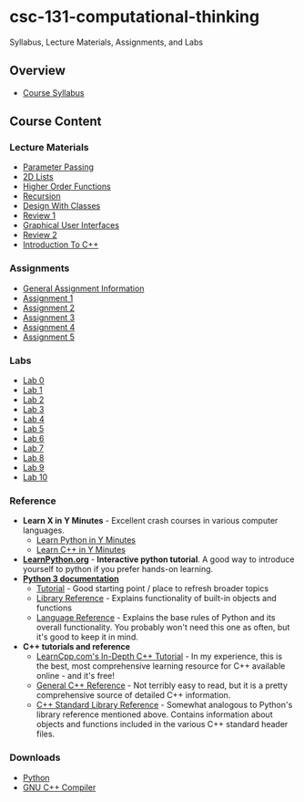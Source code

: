 # csc-131-computational-thinking
Syllabus, Lecture Materials, Assignments, and Labs

## Overview
 * [Course Syllabus](syllabus.md)

## Course Content

### Lecture Materials
 * [Parameter Passing](./lecture_materials/parameter_passing)
 * [2D Lists](./lecture_materials/2d_lists)
 * [Higher Order Functions](./lecture_materials/higher_order_functions)
 * [Recursion](./lecture_materials/recursion)
 * [Design With Classes](./lecture_materials/design_with_classes)
 * [Review 1](./lecture_materials/exam_1_review)
 * [Graphical User Interfaces](./lecture_materials/graphical_user_interfaces)
 * [Review 2](./lecture_materials/exam_2_review)
 * [Introduction To C++](./lecture_materials/introduction_to_c++)
 
### Assignments
 * [General Assignment Information](./assignments)
 * [Assignment 1](./assignments/assignment_1)
 * [Assignment 2](./assignments/assignment_2)
 * [Assignment 3](./assignments/assignment_3)
 * [Assignment 4](./assignments/assignment_4)
 * [Assignment 5](./assignments/assignment_5)
 
### Labs
 * [Lab 0](./labs/lab_0.md)
 * [Lab 1](./labs/lab_1.md)
 * [Lab 2](./labs/lab_2.md)
 * [Lab 3](./labs/lab_3.md)
 * [Lab 4](./labs/lab_4.md)
 * [Lab 5](./labs/lab5/lab_5.md)
 * [Lab 6](./labs/lab_6.md)
 * [Lab 7](./labs/lab7/README.md)
 * [Lab 8](./labs/lab_8.md)
 * [Lab 9](./labs/lab_9.md)
 * [Lab 10](./labs/lab_10.md)

### Reference
 * **Learn X in Y Minutes** - Excellent crash courses in various computer languages.
     * [Learn Python in Y Minutes](https://learnxinyminutes.com/docs/python3/)
     * [Learn C++ in Y Minutes](https://learnxinyminutes.com/docs/c++/)
 * **[LearnPython.org](https://learnpython.org/)** - **Interactive python tutorial**. A good way to introduce yourself to python if you prefer hands-on learning.
 * **[Python 3 documentation](https://docs.python.org/3/index.html)**
     * [Tutorial](https://docs.python.org/3/tutorial/index.html) - Good starting point / place to refresh broader topics
     * [Library Reference](https://docs.python.org/3/library/index.html) - Explains functionality of built-in objects and functions
     * [Language Reference](https://docs.python.org/3/reference/index.html) - Explains the base rules of Python and its overall functionality. You probably won't need this one as often, but it's good to keep it in mind.
 * **C++ tutorials and reference**
     * [LearnCpp.com's In-Depth C++ Tutorial](https://www.learncpp.com/) - In my experience, this is the best, most comprehensive learning resource for C++ available online - and it's free!
     * [General C++ Reference](https://en.cppreference.com/w/) - Not terribly easy to read, but it is a pretty comprehensive source of detailed C++ information.
     * [C++ Standard Library Reference](http://www.cplusplus.com/reference/) - Somewhat analogous to Python's library reference mentioned above. Contains information about objects and functions included in the various C++ standard header files.
     
### Downloads
 * [Python](https://www.python.org/downloads/)
 * [GNU C++ Compiler](https://www.gnu.org/software/gcc/)
